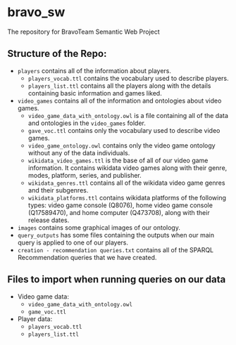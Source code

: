 # bravo_sw
The repository for BravoTeam Semantic Web Project

## Structure of the Repo:
- `players` contains all of the information about players.
  - `players_vocab.ttl` contains the vocabulary used to describe players.
  - `players_list.ttl` contains all the players along with the details containing basic information and games liked.
- `video_games` contains all of the information and ontologies about video games.
  - `video_game_data_with_ontology.owl` is a file containing all of the data and ontologies in the `video_games` folder.
  - `gave_voc.ttl` contains only the vocabulary used to describe video games.
  - `video_game_ontology.owl` contains only the video game ontology without any of the data individuals.
  - `wikidata_video_games.ttl` is the base of all of our video game information. It contains wikidata video games along with their genre, modes, platform, series, and publisher.
  - `wikidata_genres.ttl` contains all of the wikidata video game genres and their subgenres.
  - `wikidata_platforms.ttl` contains wikidata platforms of the following types: video game console (Q8076), home video game console (Q17589470), and home computer (Q473708), along with their release dates.
- `images` contains some graphical images of our ontology.
- `query_outputs` has some files containing the outputs when our main query is applied to one of our players.
- `creation - recommendation queries.txt` contains all of the SPARQL Recommendation queries that we have created.

## Files to import when running queries on our data
- Video game data:
  - `video_game_data_with_ontology.owl` 
  - `game_voc.ttl`
- Player data:
  - `players_vocab.ttl`
  - `players_list.ttl`
